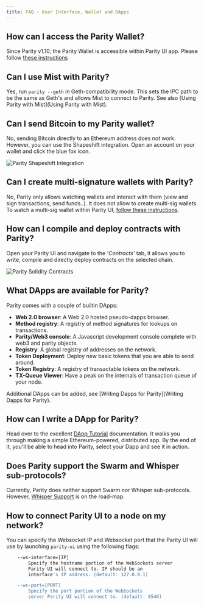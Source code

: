 ```yaml
---
title: FAQ - User Interface, Wallet and DApps
---
```


## How can I access the Parity Wallet?

Since Parity v1.10, the Parity Wallet is accessible within Parity UI app.
Please follow [these instructions](https://wiki.parity.io/Parity-Wallet)

## Can I use Mist with Parity?

Yes, run `parity --geth` in Geth-compatibility mode. This sets the IPC path to be the same as Geth's and allows Mist to connect to Parity. See also [Using Parity with Mist](Using Parity with Mist).

## Can I send Bitcoin to my Parity wallet?

No, sending Bitcoin directly to an Ethereum address does not work. However, you can use the Shapeshift integration. Open an account on your wallet and click the blue fox icon.

![Parity Shapeshift Integration](https://i.imgur.com/C7cAYeb.png)

## Can I create multi-signature wallets with Parity?

No, Parity only allows watching wallets and interact with them (view and sign transactions, send funds..). It does not allow to create multi-sig wallets. To watch a multi-sig wallet within Parity UI, [follow these instructions](https://wiki.parity.io/Accounts%2C-Wallets%2C-Vaults#wallets).

## How can I compile and deploy contracts with Parity?

Open your Parity UI and navigate to the _'Contracts'_ tab, it allows you to write, compile and directly deploy contracts on the selected chain.

![Parity Solidity Contracts](https://i.imgur.com/2xjUkiI.png)

## What DApps are available for Parity?

Parity comes with a couple of builtin DApps:

- **Web 2.0 browser**: A Web 2.0 hosted pseudo-dapps browser.
- **Method registry**: A registry of method signatures for lookups on transactions.
- **Parity/Web3 console**: A Javascript development console complete with web3 and parity objects.
- **Registry**: A global registry of addresses on the network.
- **Token Deployment**: Deploy new basic tokens that you are able to send around.
- **Token Registry**: A registry of transactable tokens on the network.
- **TX-Queue Viewer**: Have a peak on the internals of transaction queue of your node.

Additional DApps can be added, see [Writing Dapps for Parity](Writing Dapps for Parity).

## How can I write a DApp for Parity?

Head over to the excellent [DApp Tutorial](Tutorial-Part-1.md) documentation. It walks you through making a simple Ethereum-powered, distributed app. By the end of it, you'll be able to head into Parity, select your Dapp and see it in action.

## Does Parity support the Swarm and Whisper sub-protocols?

Currently, Parity does neither support Swarm nor Whisper sub-protocols. However, [Whisper Support](https://github.com/paritytech/parity/issues/4685) is on the road-map.

## How to connect Parity UI to a node on my network?

You can specify the Websocket IP and Websocket port that the Parity UI will use by launching `parity-ui` using the following flags:
```bash
    --ws-interface=[IP]
        Specify the hostname portion of the WebSockets server 
        Parity UI will connect to. IP should be an 
        interface's IP address. (default: 127.0.0.1)

    --ws-port=[PORT]
        Specify the port portion of the WebSockets 
        server Parity UI will connect to. (default: 8546)
```

